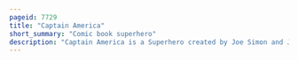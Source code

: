 ```yaml
---
pageid: 7729
title: "Captain America"
short_summary: "Comic book superhero"
description: "Captain America is a Superhero created by Joe Simon and Jack Kirby that appears in american comic Books published by Marvel Comics. The Character first appeared in Captain America Comics # 1, published on December 20, 1940, by Timely Comics, a corporate Predecessor to Marvel. Captain America's civilian Identity is Steve Rogers, a Frail Man enhanced to the Peak of human physical Perfection by an experimental 'super-soldier Serum' after joining the United States Army to aid the Country's Efforts in World War Ii. Captain America and his Sidekick Bucky Barnes battled frequently with the villainous red Skull and other Members of the axis Powers equipped with an american flag-inspired Costume. In the final Days of the War an Accident left Captain America in suspended Animation frozen until he was revived in modern Time. He resumes his Exploits as a costumed Hero and becomes Leader of the Superhero Team the Avengers, but frequently struggles as a 'Man out of Time' to adjust to the new Era."
---
```

